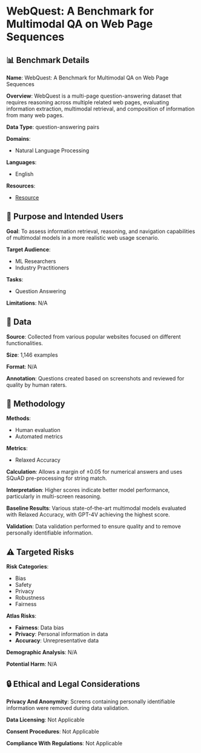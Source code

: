 # WebQuest: A Benchmark for Multimodal QA on Web Page Sequences

## 📊 Benchmark Details

**Name**: WebQuest: A Benchmark for Multimodal QA on Web Page Sequences

**Overview**: WebQuest is a multi-page question-answering dataset that requires reasoning across multiple related web pages, evaluating information extraction, multimodal retrieval, and composition of information from many web pages.

**Data Type**: question-answering pairs

**Domains**:
- Natural Language Processing

**Languages**:
- English

**Resources**:
- [Resource](https://arxiv.org/abs/2409.13711)

## 🎯 Purpose and Intended Users

**Goal**: To assess information retrieval, reasoning, and navigation capabilities of multimodal models in a more realistic web usage scenario.

**Target Audience**:
- ML Researchers
- Industry Practitioners

**Tasks**:
- Question Answering

**Limitations**: N/A

## 💾 Data

**Source**: Collected from various popular websites focused on different functionalities.

**Size**: 1,146 examples

**Format**: N/A

**Annotation**: Questions created based on screenshots and reviewed for quality by human raters.

## 🔬 Methodology

**Methods**:
- Human evaluation
- Automated metrics

**Metrics**:
- Relaxed Accuracy

**Calculation**: Allows a margin of ±0.05 for numerical answers and uses SQuAD pre-processing for string match.

**Interpretation**: Higher scores indicate better model performance, particularly in multi-screen reasoning.

**Baseline Results**: Various state-of-the-art multimodal models evaluated with Relaxed Accuracy, with GPT-4V achieving the highest score.

**Validation**: Data validation performed to ensure quality and to remove personally identifiable information.

## ⚠️ Targeted Risks

**Risk Categories**:
- Bias
- Safety
- Privacy
- Robustness
- Fairness

**Atlas Risks**:
- **Fairness**: Data bias
- **Privacy**: Personal information in data
- **Accuracy**: Unrepresentative data

**Demographic Analysis**: N/A

**Potential Harm**: N/A

## 🔒 Ethical and Legal Considerations

**Privacy And Anonymity**: Screens containing personally identifiable information were removed during data validation.

**Data Licensing**: Not Applicable

**Consent Procedures**: Not Applicable

**Compliance With Regulations**: Not Applicable
